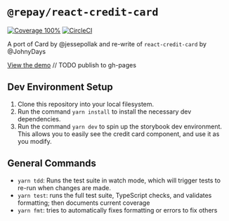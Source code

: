 # `@repay/react-credit-card`

[![Coverage 100%](https://img.shields.io/badge/Coverage-100%25-brightgreen.svg)](./Coverage.md)
[![CircleCI](https://circleci.com/gh/repaygithub/react-credit-card/tree/master.svg?style=svg)](https://circleci.com/gh/repaygithub/react-credit-card/tree/master)

A port of Card by @jessepollak and re-write of `react-credit-card` by @JohnyDays

[View the demo]() // TODO publish to gh-pages

## Dev Environment Setup

1. Clone this repository into your local filesystem.
2. Run the command `yarn install` to install the necessary dev dependencies.
3. Run the command `yarn dev` to spin up the storybook dev environment. This allows you to easily see the credit card component, and use it as you modify.

## General Commands

- `yarn tdd`: Runs the test suite in watch mode, which will trigger tests to re-run when changes are made.
- `yarn test`: runs the full test suite, TypeScript checks, and validates formatting; then documents current coverage
- `yarn fmt`: tries to automatically fixes formatting or errors to fix others
